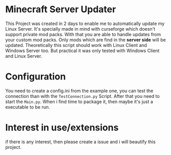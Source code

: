 # Minecraft Server Updater

This Project was created in 2 days to enable me to automatically update my Linux Server.
It's specially made in mind with curseforge which doesn't support private mod packs.
With that you are able to handle updates from your custom mod packs. Only mods
which are find in the **server side** will be updated.
Theoretically this script should work with Linux Client and Windows Server too.
But practical it was only tested with Windows Client and Linux Server.

# Configuration
You need to create a config.ini from the example one, you can test the connection than with the `TestConnection.py` Script.
After that you need to start the `Main.py`.
When i find time to package it, then maybe it's just a executable to be run.

# Interest in use/extensions
if there is any interest, then please create a issue and i will beautify this project.
